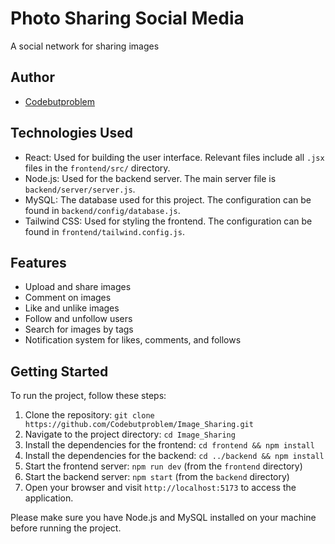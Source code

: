 # Photo Sharing Social Media

A social network for sharing images


## Author
- [Codebutproblem](https://github.com/Codebutproblem)

## Technologies Used

- React: Used for building the user interface. Relevant files include all `.jsx` files in the `frontend/src/` directory.
- Node.js: Used for the backend server. The main server file is `backend/server/server.js`.
- MySQL: The database used for this project. The configuration can be found in `backend/config/database.js`.
- Tailwind CSS: Used for styling the frontend. The configuration can be found in `frontend/tailwind.config.js`.

## Features

- Upload and share images
- Comment on images
- Like and unlike images
- Follow and unfollow users
- Search for images by tags
- Notification system for likes, comments, and follows

## Getting Started

To run the project, follow these steps:

1. Clone the repository: `git clone https://github.com/Codebutproblem/Image_Sharing.git`
2. Navigate to the project directory: `cd Image_Sharing`
3. Install the dependencies for the frontend: `cd frontend && npm install`
4. Install the dependencies for the backend: `cd ../backend && npm install`
5. Start the frontend server: `npm run dev` (from the `frontend` directory)
6. Start the backend server: `npm start` (from the `backend` directory)
7. Open your browser and visit `http://localhost:5173` to access the application.

Please make sure you have Node.js and MySQL installed on your machine before running the project.

